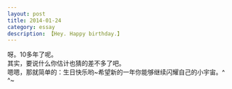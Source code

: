 ```yaml
---
layout: post
title: 2014-01-24
category: essay
description: 【Hey. Happy birthday.】
---
```


呀。10多年了呢。<br />
其实，要说什么你估计也猜的差不多了吧。<br />
嗯嗯，那就简单的：生日快乐哟~希望新的一年你能够继续闪耀自己的小宇宙。^ ^~<br />

